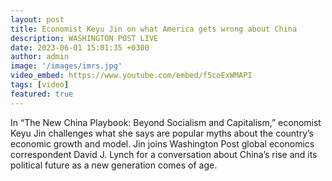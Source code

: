 ```yaml
---
layout: post
title: Economist Keyu Jin on what America gets wrong about China
description: WASHINGTON POST LIVE
date: 2023-06-01 15:01:35 +0300
author: admin
image: '/images/imrs.jpg'
video_embed: https://www.youtube.com/embed/f5coExWMAPI
tags: [video]
featured: true
---
```

In “The New China Playbook: Beyond Socialism and Capitalism,” economist Keyu Jin challenges what she says are popular myths about the country’s economic growth and model. Jin joins Washington Post global economics correspondent David J. Lynch for a conversation about China’s rise and its political future as a new generation comes of age.   
